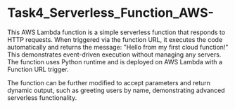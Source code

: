 # Task4_Serverless_Function_AWS-
This AWS Lambda function is a simple serverless function that responds to HTTP requests. 
When triggered via the function URL, it executes the code automatically and returns the message:
"Hello from my first cloud function!" 
This demonstrates event-driven execution without managing any servers. 
The function uses Python runtime and is deployed on AWS Lambda with a Function URL trigger.

The function can be further modified to accept parameters and return dynamic output, such as greeting users by name, demonstrating advanced serverless functionality.
